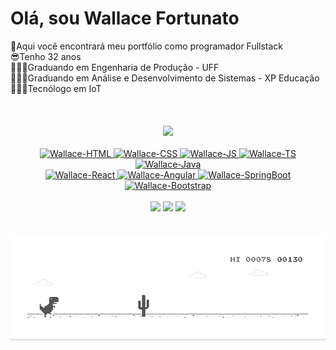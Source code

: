 
<div align="left">
  <h1>Olá, sou Wallace Fortunato</h1>
  📖Aqui você encontrará meu portfólio como programador Fullstack
    <br>
  😎Tenho 32 anos
   <br>
  👨🏻‍🎓Graduando em Engenharia de Produção - UFF
  <br>
  👨🏻‍🎓Graduando em Análise e Desenvolvimento de Sistemas - XP Educação
  <br>
  👨🏻‍🎓Tecnólogo em IoT
  <br>
  <br>
  <br>
  <br>

</div>

<div align="center">
  <a href="https://github.com/wallacefortunato">
  <img height="180em" src="https://github-readme-stats.vercel.app/api/top-langs/?username=wallacefortunato&layout=compact&langs_count=6&theme=dracula"/>
</div>
  
  
  
  
  
<div align="center"><br>
  <img align="rigth" alt="Wallace-HTML" src="https://img.shields.io/badge/HTML5-E34F26?style=for-the-badge&logo=html5&logoColor=white">
  <img align="rigth" alt="Wallace-CSS" src="https://img.shields.io/badge/CSS3-1572B6?style=for-the-badge&logo=css3&logoColor=white">
  <img align="rigth" alt="Wallace-JS" src="https://img.shields.io/badge/JavaScript-323330?style=for-the-badge&logo=javascript&logoColor=F7DF1E">
  <img align="rigth" alt="Wallace-TS" src="https://img.shields.io/badge/TypeScript-007ACC?style=for-the-badge&logo=typescript&logoColor=white">
  <img align="rigth" alt="Wallace-Java" src="https://img.shields.io/badge/Java-ED8B00?style=for-the-badge&logo=java&logoColor=white">
</div>

<div align="center">
  <img align="rigth" alt="Wallace-React" src="https://img.shields.io/badge/React-20232A?style=for-the-badge&logo=react&logoColor=61DAFB">
  <img align="rigth" alt="Wallace-Angular" src="https://img.shields.io/badge/Angular-DD0031?style=for-the-badge&logo=angular&logoColor=white">
  <img align="rigth" alt="Wallace-SpringBoot" src="https://img.shields.io/badge/Spring_Boot-F2F4F9?style=for-the-badge&logo=spring-boot">
  <img align="rigth" alt="Wallace-Bootstrap" src="https://img.shields.io/badge/Bootstrap-563D7C?style=for-the-badge&logo=bootstrap&logoColor=white">
  <br>
  <br>

</div>
  
  <div align="center">
 <a href="https://www.instagram.com/wallacefortunato/" rel="nofollow"><img src="https://img.icons8.com/fluency/48/000000/instagram-new.png"></a>
  <a href = "mailto:wallace.fortunato@engenharia.ufjf.br"><img src="https://img.icons8.com/fluency/48/000000/gmail.png"></a>
  <a href="https://www.linkedin.com/in/wallace-fortunato/" rel="nofollow"><img src="https://img.icons8.com/fluency/48/000000/linkedin.png"></a>
  <br>
  <br>
  <br>

</div> 
  
<img align="center" alt="dino-google" src="./dino.gif">
